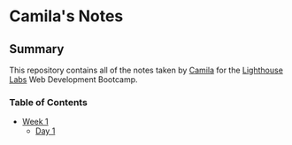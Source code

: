 # Camila's Notes

## Summary

This repository contains all of the notes taken by [Camila](https://github.com/panoramine) for the [Lighthouse Labs](https://www.lighthouselabs.ca/) Web Development Bootcamp.

### Table of Contents
* [Week 1](/w1)
  * [Day 1](/w1/d1-focal)